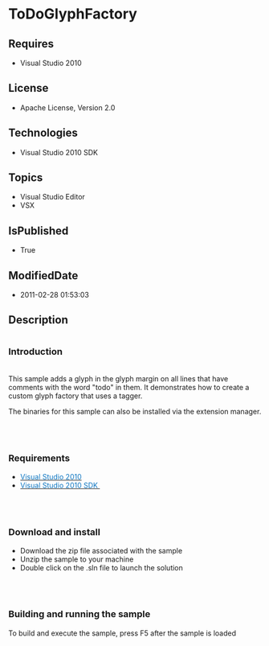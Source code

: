 # ToDoGlyphFactory
## Requires
* Visual Studio 2010
## License
* Apache License, Version 2.0
## Technologies
* Visual Studio 2010 SDK
## Topics
* Visual Studio Editor
* VSX
## IsPublished
* True
## ModifiedDate
* 2011-02-28 01:53:03
## Description

<h1><span style="font-size:large">Introduction</span></h1>
<p><br>
This sample adds a glyph in the glyph margin on all lines that have comments with the word &quot;todo&quot; in them. It demonstrates how to create a custom glyph factory that uses a tagger.</p>
<p>The binaries for this sample can also be installed via the extension manager.</p>
<h1><br>
<span style="font-size:large">Requirements</span></h1>
<ul>
<li><a class="externalLink" href="http://www.microsoft.com/visualstudio/en-us/try/default.mspx#download"><span style="color:#0d76c2">Visual Studio 2010
</span></a></li><li><a class="externalLink" href="http://www.microsoft.com/downloads/details.aspx?FamilyID=cb82d35c-1632-4370-acfb-83c01c2ece24&displaylang=en"><span style="color:#0d76c2">Visual Studio 2010 SDK&nbsp;</span></a>&nbsp;
</li></ul>
<h1><br>
<span style="font-size:large">Download and install</span></h1>
<ul>
<li>Download the zip file associated with the sample </li><li>Unzip the sample to your machine </li><li>Double click on the .sln file to launch the solution </li></ul>
<h1><br>
<span style="font-size:large">Building and running the sample</span></h1>
<p>To build and execute the sample, press F5 after the sample is loaded</p>
<p>&nbsp;</p>
<div class="mcePaste" id="_mcePaste" style="width:1px; height:1px; overflow:hidden; top:0px; left:-10000px">
&#65279;</div>
